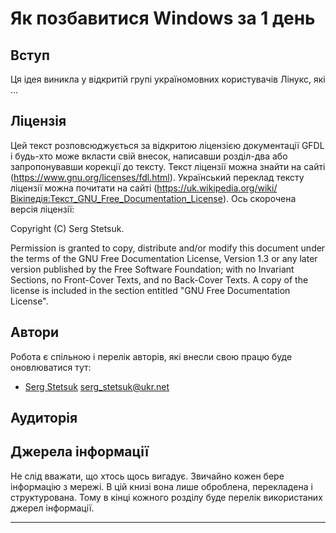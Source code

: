 # Як позбавитися Windows за 1 день #

## Вступ ##

Ця ідея виникла у відкритій групі україномовних користувачів Лінукс, які ...

## Ліцензія ##

Цей текст розповсюджується за відкритою ліцензією документації GFDL і будь-хто може вкласти свій внесок, написавши розділ-два або запропонувавши корекції до тексту. Текст ліцензії можна знайти на сайті (https://www.gnu.org/licenses/fdl.html). Український переклад тексту ліцензії можна почитати на сайті (https://uk.wikipedia.org/wiki/Вікіпедія:Текст_GNU_Free_Documentation_License). Ось скорочена версія ліцензії:

Copyright (C)  Serg Stetsuk.

Permission is granted to copy, distribute and/or modify this document under the terms of the GNU Free Documentation License, Version 1.3 or any later version published by the Free Software Foundation; with no Invariant Sections, no Front-Cover Texts, and no Back-Cover Texts. A copy of the license is included in the section entitled "GNU Free Documentation License".

## Автори ##

Робота є спільною і перелік авторів, які внесли свою працю буде оновлюватися тут:

  - [Serg Stetsuk](http://github.com/sergstetsuk) <serg_stetsuk@ukr.net>

## Аудиторія ##

## Джерела інформації ##

Не слід вважати, що хтось щось вигадує. Звичайно кожен бере інформацію з мережі. В цій книзі вона лише оброблена, перекладена і структурована. Тому в кінці кожного розділу буде перелік використаних джерел інформації.

******
<div style="page-break-after: always;"></div>

